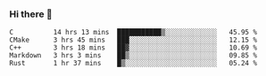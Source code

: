### Hi there 👋

<!--
**WShiBin/WShiBin** is a ✨ _special_ ✨ repository because its `README.md` (this file) appears on your GitHub profile.

Here are some ideas to get you started:

- 🔭 I’m currently working on ...
- 🌱 I’m currently learning ...
- 👯 I’m looking to collaborate on ...
- 🤔 I’m looking for help with ...
- 💬 Ask me about ...
- 📫 How to reach me: ...
- 😄 Pronouns: ...
- ⚡ Fun fact: ...
-->

<!--START_SECTION:waka-->
```text
C          14 hrs 13 mins  ███████████▒░░░░░░░░░░░░░   45.95 % 
CMake      3 hrs 45 mins   ███░░░░░░░░░░░░░░░░░░░░░░   12.15 % 
C++        3 hrs 18 mins   ██▓░░░░░░░░░░░░░░░░░░░░░░   10.69 % 
Markdown   3 hrs 3 mins    ██▒░░░░░░░░░░░░░░░░░░░░░░   09.85 % 
Rust       1 hr 37 mins    █▒░░░░░░░░░░░░░░░░░░░░░░░   05.24 % 
```
<!--END_SECTION:waka-->
